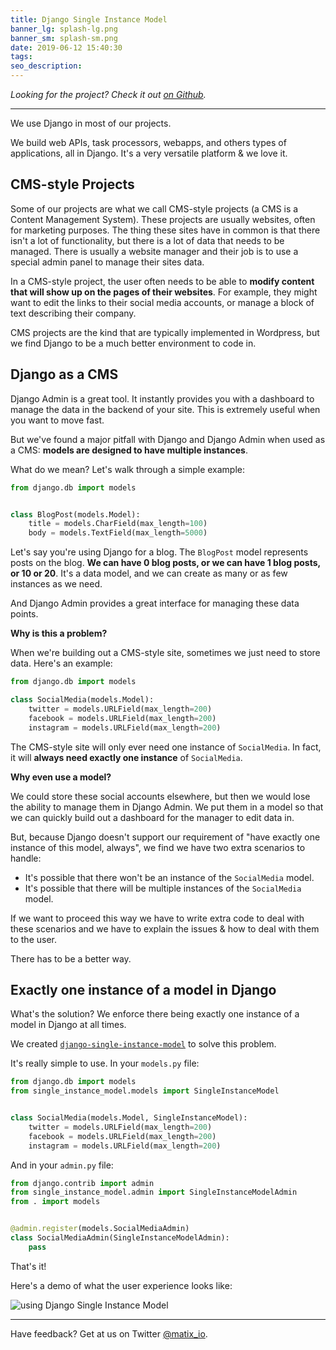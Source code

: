 ```yaml
---
title: Django Single Instance Model
banner_lg: splash-lg.png
banner_sm: splash-sm.png
date: 2019-06-12 15:40:30
tags:
seo_description:
---
```



_Looking for the project?  Check it out [on Github](https://github.com/matix-io/django-single-instance-model)._

---

We use Django in most of our projects.

We build web APIs, task processors, webapps, and others types of applications, all in Django.  It's a very versatile platform & we love it.


## CMS-style Projects

Some of our projects are what we call CMS-style projects (a CMS is a Content Management System).  These projects are usually websites, often for marketing purposes.  The thing these sites have in common is that there isn't a lot of functionality, but there is a lot of data that needs to be managed.  There is usually a website manager and their job is to use a special admin panel to manage their sites data.

In a CMS-style project, the user often needs to be able to **modify content that will show up on the pages of their websites**.  For example, they might want to edit the links to their social media accounts, or manage a block of text describing their company.

CMS projects are the kind that are typically implemented in Wordpress, but we find Django to be a much better environment to code in.


## Django as a CMS

Django Admin is a great tool.  It instantly provides you with a dashboard to manage the data in the backend of your site.  This is extremely useful when you want to move fast.

But we've found a major pitfall with Django and Django Admin when used as a CMS: **models are designed to have multiple instances**.

What do we mean?  Let's walk through a simple example:

```python
from django.db import models


class BlogPost(models.Model):
    title = models.CharField(max_length=100)
    body = models.TextField(max_length=5000)
```

Let's say you're using Django for a blog.  The `BlogPost` model represents posts on the blog.  **We can have 0 blog posts, or we can have 1 blog posts, or 10 or 20**.  It's a data model, and we can create as many or as few instances as we need.

And Django Admin provides a great interface for managing these data points.


**Why is this a problem?**

When we're building out a CMS-style site, sometimes we just need to store data.  Here's an example:

```python
from django.db import models

class SocialMedia(models.Model):
    twitter = models.URLField(max_length=200)
    facebook = models.URLField(max_length=200)
    instagram = models.URLField(max_length=200)
```

The CMS-style site will only ever need one instance of `SocialMedia`.  In fact, it will **always need exactly one instance** of `SocialMedia`.


**Why even use a model?**

We could store these social accounts elsewhere, but then we would lose the ability to manage them in Django Admin.  We put them in a model so that we can quickly build out a dashboard for the manager to edit data in.

But, because Django doesn't support our requirement of "have exactly one instance of this model, always", we find we have two extra scenarios to handle:

- It's possible that there won't be an instance of the `SocialMedia` model.  
- It's possible that there will be multiple instances of the `SocialMedia` model.

If we want to proceed this way we have to write extra code to deal with these scenarios and we have to explain the issues & how to deal with them to the user.

There has to be a better way.


## Exactly one instance of a model in Django

What's the solution?  We enforce there being exactly one instance of a model in Django at all times.

We created [`django-single-instance-model`](https://github.com/matix-io/django-single-instance-model) to solve this problem.

It's really simple to use.  In your `models.py` file:

```python
from django.db import models
from single_instance_model.models import SingleInstanceModel


class SocialMedia(models.Model, SingleInstanceModel):
    twitter = models.URLField(max_length=200)
    facebook = models.URLField(max_length=200)
    instagram = models.URLField(max_length=200)
```

And in your `admin.py` file:

```python
from django.contrib import admin
from single_instance_model.admin import SingleInstanceModelAdmin
from . import models


@admin.register(models.SocialMediaAdmin)
class SocialMediaAdmin(SingleInstanceModelAdmin):
	pass
```

That's it!

Here's a demo of what the user experience looks like:

![using Django Single Instance Model](demo.gif)

---

Have feedback?  Get at us on Twitter [@matix_io](https://twitter.com/matix_io).